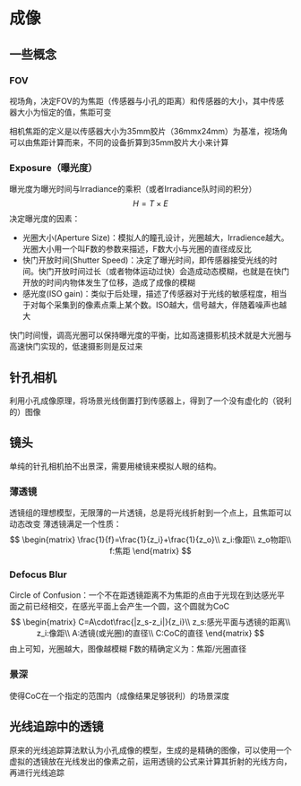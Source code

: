 # 成像

## 一些概念
### FOV
视场角，决定FOV的为焦距（传感器与小孔的距离）和传感器的大小，其中传感器大小为恒定的值，焦距可变

相机焦距的定义是以传感器大小为35mm胶片（36mmx24mm）为基准，视场角可以由焦距计算而来，不同的设备折算到35mm胶片大小来计算
### Exposure（曝光度）
曝光度为曝光时间与Irradiance的乘积（或者Irradiance队时间的积分）
$$
H=T\times E
$$
决定曝光度的因素：
+ 光圈大小(Aperture Size)：模拟人的瞳孔设计，光圈越大，Irradience越大。光圈大小用一个叫F数的参数来描述，F数大小与光圈的直径成反比
+ 快门开放时间(Shutter Speed)：决定了曝光时间，即传感器接受光线的时间。快门开放时间过长（或者物体运动过快）会造成动态模糊，也就是在快门开放的时间内物体发生了位移，造成了成像的模糊
+ 感光度(ISO gain)：类似于后处理，描述了传感器对于光线的敏感程度，相当于对每个采集到的像素点乘上某个数。ISO越大，信号越大，伴随着噪声也越大

快门时间慢，调高光圈可以保持曝光度的平衡，比如高速摄影机技术就是大光圈与高速快门实现的，低速摄影则是反过来

## 针孔相机
利用小孔成像原理，将场景光线倒置打到传感器上，得到了一个没有虚化的（锐利的）图像

## 镜头
单纯的针孔相机拍不出景深，需要用棱镜来模拟人眼的结构。
### 薄透镜
透镜组的理想模型，无限薄的一片透镜，总是将光线折射到一个点上，且焦距可以动态改变
薄透镜满足一个性质：
$$
\begin{matrix}
\frac{1}{f}=\frac{1}{z_i}+\frac{1}{z_o}\\
z_i:像距\\
z_o物距\\
f:焦距
\end{matrix}
$$
### Defocus Blur
Circle of Confusion：一个不在距透镜距离不为焦距的点由于光现在到达感光平面之前已经相交，在感光平面上会产生一个圆，这个圆就为CoC
$$
\begin{matrix}
C=A\cdot\frac{|z_s-z_i|}{z_i}\\
z_s:感光平面与透镜的距离\\
z_i:像距\\
A:透镜(或光圈)的直径\\
C:CoC的直径
\end{matrix}
$$
由上可知，光圈越大，图像越模糊
F数的精确定义为：焦距/光圈直径

### 景深
使得CoC在一个指定的范围内（成像结果足够锐利）的场景深度

## 光线追踪中的透镜
原来的光线追踪算法默认为小孔成像的模型，生成的是精确的图像，可以使用一个虚拟的透镜放在光线发出的像素之前，运用透镜的公式来计算其折射的光线方向，再进行光线追踪